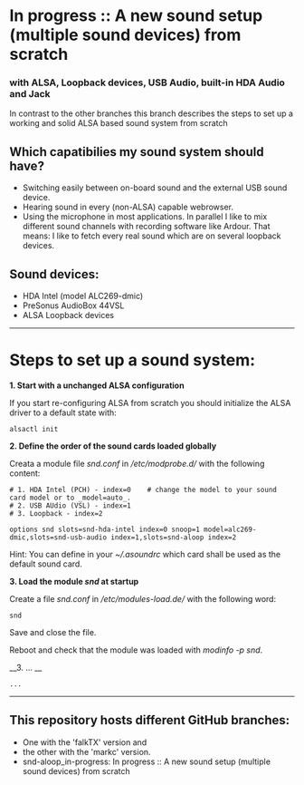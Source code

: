 # In progress :: A new sound setup (multiple sound devices) from scratch 
### with ALSA, Loopback devices, USB Audio, built-in HDA Audio and Jack

In contrast to the other branches this branch describes the steps to set up a working and 
solid ALSA based sound system from scratch

## Which capatibilies my sound system should have?
* Switching easily between on-board sound and the external USB sound device.
* Hearing sound in every (non-ALSA) capable webrowser.
* Using the microphone in most applications. In parallel I like to mix different sound channels with recording software like Ardour. That means: I like to fetch every real sound which are on several loopback devices.


## Sound devices:
* HDA Intel (model ALC269-dmic)
* PreSonus AudioBox 44VSL
* ALSA Loopback devices

---

# Steps to set up a sound system:

__1. Start with a unchanged ALSA configuration__

If you start re-configuring ALSA from scratch you should initialize the ALSA driver to a default state with:
```
alsactl init
```

__2. Define the order of the sound cards loaded globally__

Creata a module file _snd.conf_ in _/etc/modprobe.d/_ with the following content:
```
# 1. HDA Intel (PCH) - index=0    # change the model to your sound card model or to _model=auto_.
# 2. USB AUdio (VSL) - index=1
# 3. Loopback - index=2

options snd slots=snd-hda-intel index=0 snoop=1 model=alc269-dmic,slots=snd-usb-audio index=1,slots=snd-aloop index=2
```
Hint: You can define in your _~/.asoundrc_ which card shall be used as the default sound card.


__3. Load the module _snd_ at startup__

Create a file _snd.conf_ in _/etc/modules-load.de/_ with the following word:

```
snd
```
Save and close the file.

Reboot and check that the module was loaded with _modinfo -p snd_.

__3. ... __

```...```

---

## This repository hosts different GitHub branches:
* One with the 'falkTX' version and 
* the other with the 'markc' version. 
* snd-aloop_in-progress: In progress :: A new sound setup (multiple sound devices) from scratch
